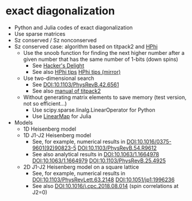 # exact diagonalization

* Python and Julia codes of exact diagonalization
* Use sparse matrices
* Sz conserved / Sz nonconserved
* Sz conserved case: algorithm based on titpack2 and [HPhi](https://github.com/issp-center-dev/HPhi)
  * Use the snoob function for finding the next higher number after a given number that has the same number of 1-bits (down spins)
    * See [Hacker's Delight](https://www.hackersdelight.org/hdcodetxt/snoob.c.txt)
    * See also [HPhi tips](http://www.pasums.issp.u-tokyo.ac.jp/wp-content/themes/HPhi/media/develop/tips.pdf)
      [HPhi tips (mirror)](http://issp-center-dev.github.io/HPhi/develop/tips.pdf)
  * Use two-dimensional search
    * See [DOI:10.1103/PhysRevB.42.6561](https://doi.org/10.1103/PhysRevB.42.6561)
    * See also [manual of titpack2](http://hdl.handle.net/2433/94584)
  * Without generating matrix elements to save memory (test version, not so efficient...)
    * Use scipy.sparse.linalg.LinearOperator for Python
    * Use [LinearMap](https://github.com/Jutho/LinearMaps.jl) for Julia
* Models
  * 1D Heisenberg model
  * 1D J1-J2 Heisenberg model
    * See, for example, numerical results in
      [DOI:10.1016/0375-9601(92)90823-5](https://doi.org/10.1016/0375-9601(92)90823-5)
      [DOI:10.1103/PhysRevB.54.R9612](https://doi.org/10.1103/PhysRevB.54.R9612)
    * See also analytical results in
      [DOI:10.1063/1.1664978](https://doi.org/10.1063/1.1664978)
      [DOI:10.1063/1.1664979](https://doi.org/10.1063/1.1664979)
      [DOI:10.1103/PhysRevB.25.4925](https://doi.org/10.1103/PhysRevB.25.4925)
  * 2D J1-J2 Heisenberg model on a square lattice
    * See, for example, numerical results in
      [DOI:10.1103/PhysRevLett.63.2148](https://doi.org/10.1103/PhysRevLett.63.2148)
      [DOI:10.1051/jp1:1996236](https://doi.org/10.1051/jp1:1996236)
    * See also [DOI:10.1016/j.cpc.2018.08.014](https://doi.org/10.1016/j.cpc.2018.08.014)
      (spin correlations at J2=0)
